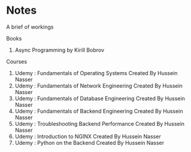 # Notes

A brief of workings

Books
1. Async Programming by Kirill Bobrov


Courses
1. Udemy : Fundamentals of Operating Systems Created By Hussein Nasser
2. Udemy : Fundamentals of Network Engineering Created By Hussein Nasser
3. Udemy : Fundamentals of Database Engineering Created By Hussein Nasser
4. Udemy : Fundamentals of Backend Engineering Created By Hussein Nasser
5. Udemy : Troubleshooting Backend Performance Created By Hussein Nasser
6. Udemy : Introduction to NGINX Created By Hussein Nasser
7. Udemy : Python on the Backend Created By Hussein Nasser